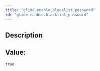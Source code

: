 ```yaml
---
title: "glide.enable.blacklist_password"
id: "glide.enable.blacklist_password"
---
```

## Description



## Value: 
```
true
```